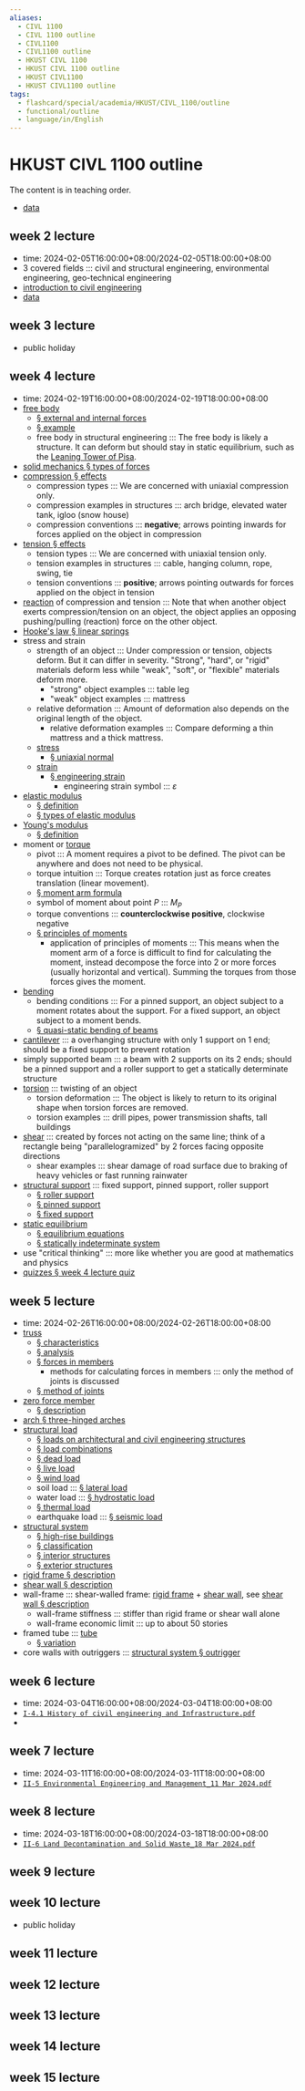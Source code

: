 ```yaml
---
aliases:
  - CIVL 1100
  - CIVL 1100 outline
  - CIVL1100
  - CIVL1100 outline
  - HKUST CIVL 1100
  - HKUST CIVL 1100 outline
  - HKUST CIVL1100
  - HKUST CIVL1100 outline
tags:
  - flashcard/special/academia/HKUST/CIVL_1100/outline
  - functional/outline
  - language/in/English
---
```


# HKUST CIVL 1100 outline

The content is in teaching order.

- [data](data.md)

## week 2 lecture

- time: 2024-02-05T16:00:00+08:00/2024-02-05T18:00:00+08:00
- 3 covered fields ::: civil and structural engineering, environmental engineering, geo-technical engineering <!--SR:!2025-01-03,225,290!2024-12-23,235,330-->
- [introduction to civil engineering](introduction%20to%20civil%20engineering.md)
- [data](data.md)

## week 3 lecture

- public holiday

## week 4 lecture

- time: 2024-02-19T16:00:00+08:00/2024-02-19T18:00:00+08:00
- [free body](../../../../general/free%20body.md)
  - [§ external and internal forces](../../../../general/free%20body.md#external%20and%20internal%20forces)
  - [§ example](../../../../general/free%20body.md#example)
  - free body in structural engineering ::: The free body is likely a structure. It can deform but should stay in static equilibrium, such as the [Leaning Tower of Pisa](../../../../general/Leaning%20Tower%20of%20Pisa.md). <!--SR:!2024-07-28,50,310!2025-01-10,178,330-->
- [solid mechanics § types of forces](../../../../general/solid%20mechanics.md#types%20of%20forces)
- [compression § effects](../../../../general/compression%20(physics).md#effects)
  - compression types ::: We are concerned with uniaxial compression only. <!--SR:!2024-08-18,70,330!2024-08-15,68,330-->
  - compression examples in structures ::: arch bridge, elevated water tank, igloo (snow house) <!--SR:!2024-08-06,57,310!2024-08-07,62,330-->
  - compression conventions ::: __negative__; arrows pointing inwards for forces applied on the object in compression <!--SR:!2024-08-19,71,330!2024-07-30,55,310-->
- [tension § effects](../../../../general/tension%20(physics).md#effects)
  - tension types ::: We are concerned with uniaxial tension only. <!--SR:!2024-08-20,73,330!2024-08-10,63,321-->
  - tension examples in structures ::: cable, hanging column, rope, swing, tie <!--SR:!2024-08-15,56,270!2024-12-29,171,330-->
  - tension conventions ::: __positive__; arrows pointing outwards for forces applied on the object in tension <!--SR:!2024-09-15,70,310!2024-12-02,134,310-->
- [reaction](../../../../general/reaction%20(physics).md) of compression and tension ::: Note that when another object exerts compression/tension on an object, the object applies an opposing pushing/pulling (reaction) force on the other object. <!--SR:!2024-08-08,59,310!2024-12-03,149,321-->
- [Hooke's law § linear springs](../../../../general/Hooke's%20law.md#linear%20springs)
- stress and strain
  - strength of an object ::: Under compression or tension, objects deform. But it can differ in severity. "Strong", "hard", or "rigid" materials deform less while "weak", "soft", or "flexible" materials deform more. <!--SR:!2024-08-02,53,301!2024-08-18,70,321-->
    - "strong" object examples ::: table leg <!--SR:!2024-08-23,74,330!2024-08-07,62,330-->
    - "weak" object examples ::: mattress <!--SR:!2024-08-15,68,330!2024-08-22,73,321-->
  - relative deformation ::: Amount of deformation also depends on the original length of the object. <!--SR:!2024-10-10,95,330!2024-07-28,51,310-->
    - relative deformation examples ::: Compare deforming a thin mattress and a thick mattress. <!--SR:!2025-01-24,187,330!2024-08-21,73,330-->
  - [stress](../../../../general/stress%20(mechanics).md)
    - [§ uniaxial normal](../../../../general/stress%20(mechanics).md#uniaxial%20normal)
  - [strain](../../../../general/strain%20(mechanics).md)
    - [§ engineering strain](../../../../general/strain%20(mechanics).md#engineering%20strain)
      - engineering strain symbol ::: $\varepsilon$ <!--SR:!2024-08-14,68,330!2024-08-12,66,330-->
- [elastic modulus](../../../../general/elastic%20modulus.md)
  - [§ definition](../../../../general/elastic%20modulus.md#definition)
  - [§ types of elastic modulus](../../../../general/elastic%20modulus.md#types%20of%20elastic%20modulus)
- [Young's modulus](../../../../general/Young's%20modulus.md)
  - [§ definition](../../../../general/Young's%20modulus.md#definition)
- moment or [torque](../../../../general/torque.md)
  - pivot ::: A moment requires a pivot to be defined. The pivot can be anywhere and does not need to be physical. <!--SR:!2024-10-31,112,310!2024-11-18,127,310-->
  - torque intuition ::: Torque creates rotation just as force creates translation (linear movement). <!--SR:!2024-08-06,61,330!2024-08-20,73,330-->
  - [§ moment arm formula](../../../../general/torque.md#moment%20arm%20formula)
  - symbol of moment about point $P$ ::: $M_P$ <!--SR:!2024-08-14,68,330!2024-08-09,64,330-->
  - torque conventions ::: __counterclockwise positive__, clockwise negative <!--SR:!2025-02-08,202,330!2024-08-11,65,321-->
  - [§ principles of moments](../../../../general/torque.md#principles%20of%20moments)
    - application of principles of moments ::: This means when the moment arm of a force is difficult to find for calculating the moment, instead decompose the force into 2 or more forces (usually horizontal and vertical). Summing the torques from those forces gives the moment. <!--SR:!2024-11-16,125,310!2024-07-27,52,310-->
- [bending](../../../../general/bending.md)
  - bending conditions ::: For a pinned support, an object subject to a moment rotates about the support. For a fixed support, an object subject to a moment bends. <!--SR:!2024-09-07,81,301!2024-08-11,65,321-->
  - [§ quasi-static bending of beams](../../../../general/bending.md#quasi-static%20bending%20of%20beams)
- [cantilever](../../../../general/cantilever.md) ::: a overhanging structure with only 1 support on 1 end; should be a fixed support to prevent rotation <!--SR:!2024-10-30,114,310!2024-08-18,71,330-->
- simply supported beam ::: a beam with 2 supports on its 2 ends; should be a pinned support and a roller support to get a statically determinate structure <!--SR:!2024-09-22,82,290!2024-08-14,67,330-->
- [torsion](../../../../general/torsion%20(mechanics).md) ::: twisting of an object <!--SR:!2024-08-17,69,330!2024-08-20,72,330-->
  - torsion deformation ::: The object is likely to return to its original shape when torsion forces are removed. <!--SR:!2024-08-09,64,330!2024-08-25,76,330-->
  - torsion examples ::: drill pipes, power transmission shafts, tall buildings <!--SR:!2024-10-12,106,310!2024-07-25,48,310-->
- [shear](../../../../general/shear%20force.md) ::: created by forces not acting on the same line; think of a rectangle being "parallelogramized" by 2 forces facing opposite directions <!--SR:!2024-08-27,78,330!2024-08-08,63,330-->
  - shear examples ::: shear damage of road surface due to braking of heavy vehicles or fast running rainwater <!--SR:!2024-12-16,148,310!2024-08-12,66,330-->
- [structural support](../../../../general/structural%20support.md) ::: fixed support, pinned support, roller support <!--SR:!2024-11-08,120,310!2024-08-12,66,330-->
  - [§ roller support](../../../../general/structural%20support.md#roller%20support)
  - [§ pinned support](../../../../general/structural%20support.md#pinned%20support)
  - [§ fixed support](../../../../general/structural%20support.md#fixed%20support)
- [static equilibrium](../../../../general/mechanical%20equilibrium.md)
  - [§ equilibrium equations](../../../../general/mechanical%20equilibrium.md#equilibrium%20equations)
  - [§ statically indeterminate system](../../../../general/structural%20support.md#statically%20indeterminate%20system)
- use "critical thinking" ::: more like whether you are good at mathematics and physics <!--SR:!2024-08-06,61,330!2024-08-17,69,330-->
- [quizzes § week 4 lecture quiz](quizzes.md#week%204%20lecture%20quiz)

## week 5 lecture

- time: 2024-02-26T16:00:00+08:00/2024-02-26T18:00:00+08:00
- [truss](../../../../general/truss.md)
  - [§ characteristics](../../../../general/truss.md#characteristics)
  - [§ analysis](../../../../general/truss.md#analysis)
  - [§ forces in members](../../../../general/truss.md#forces%20in%20members)
    - methods for calculating forces in members ::: only the method of joints is discussed <!--SR:!2024-07-30,50,301!2024-08-20,72,330-->
  - [§ method of joints](../../../../general/truss.md#method%20of%20joints)
- [zero force member](../../../../general/zero%20force%20member.md)
  - [§ description](../../../../general/zero%20force%20member.md#description)
- [arch § three-hinged arches](../../../../general/arch.md#three-hinged%20arches)
- [structural load](../../../../general/structural%20load.md)
  - [§ loads on architectural and civil engineering structures](../../../../general/structural%20load.md#loads%20on%20architectural%20and%20civil%20engineering%20structures)
  - [§ load combinations](../../../../general/structural%20load.md#load%20combination)
  - [§ dead load](../../../../general/structural%20load.md#dead%20load)
  - [§ live load](../../../../general/structural%20load.md#live%20load)
  - [§ wind load](../../../../general/structural%20load.md#wind%20load)
  - soil load ::: [§ lateral load](../../../../general/structural%20load.md#lateral%20load) <!--SR:!2024-11-16,132,310!2024-08-09,64,330-->
  - water load ::: [§ hydrostatic load](../../../../general/structural%20load.md#lateral%20load) <!--SR:!2024-08-25,76,330!2024-08-14,67,321-->
  - [§ thermal load](../../../../general/structural%20load.md#thermal%20load)
  - earthquake load ::: [§ seismic load](../../../../general/structural%20load.md#seismic%20load) <!--SR:!2025-02-02,196,330!2024-08-24,75,321-->
- [structural system](../../../../general/structural%20system.md)
  - [§ high-rise buildings](../../../../general/structural%20system.md#high-rise%20buildings)
  - [§ classification](../../../../general/structural%20system.md#classification)
  - [§ interior structures](../../../../general/structural%20system.md#interior%20structures)
  - [§ exterior structures](../../../../general/structural%20system.md#exterior%20structures)
- [rigid frame § description](../../../../general/rigid%20frame.md#description)
- [shear wall § description](../../../../general/shear%20wall.md#description)
- wall-frame ::: shear-walled frame: [rigid frame](../../../../general/rigid%20frame.md) + [shear wall](../../../../general/shear%20wall.md), see [shear wall § description](../../../../general/shear%20wall.md#description) <!--SR:!2024-07-24,47,310!2024-07-23,47,310-->
  - wall-frame stiffness ::: stiffer than rigid frame or shear wall alone <!--SR:!2024-10-31,109,290!2024-08-30,81,330-->
  - wall-frame economic limit ::: up to about 50 stories <!--SR:!2024-08-23,75,330!2025-02-12,205,330-->
- framed tube ::: [tube](../../../../general/tube%20(structure).md) <!--SR:!2024-12-15,157,330!2024-08-12,66,330-->
  - [§ variation](../../../../general/tube%20(structure).md#variation)
- core walls with outriggers ::: [structural system § outrigger](../../../../general/structural%20system.md#outrigger) <!--SR:!2024-08-22,74,330!2024-10-19,104,301-->

## week 6 lecture

- time: 2024-03-04T16:00:00+08:00/2024-03-04T18:00:00+08:00
- [`I-4.1 History of civil engineering and Infrastructure.pdf`](transcripts/I-4.1%20History%20of%20civil%20engineering%20and%20Infrastructure.pdf.md)
-

## week 7 lecture

- time: 2024-03-11T16:00:00+08:00/2024-03-11T18:00:00+08:00
- [`II-5 Environmental Engineering and Management_11 Mar 2024.pdf`](transcripts/II-5%20Environmental%20Engineering%20and%20Management_11%20Mar%202024.pdf.md)

## week 8 lecture

- time: 2024-03-18T16:00:00+08:00/2024-03-18T18:00:00+08:00
- [`II-6 Land Decontamination and Solid Waste_18 Mar 2024.pdf`](transcripts/II-6%20Land%20Decontamination%20and%20Solid%20Waste_18%20Mar%202024.pdf.md)

## week 9 lecture

## week 10 lecture

- public holiday

## week 11 lecture

## week 12 lecture

## week 13 lecture

## week 14 lecture

## week 15 lecture
